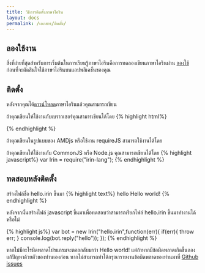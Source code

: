 ```yaml
---
title: วิธีการติดตั้งภาษาไอริน
layout: docs
permalink: /เอกสาร/ติดตั้ง/
---
```


## ลองใช้งาน

สิ่งที่ง่ายที่สุดสำหรับการเริ่มต้นในการเรียนรู้ภาษาไอรินคือการทดลองเขียนภาษาไอรินผ่าน [ลองใช้](/ลองใช้) ก่อนที่จะตัดสินใจใช้ภาษาไอรินบนแอปพลิเคชั่นของคุณ

## ติดตั้ง
หลังจากคุณได้[ดาวน์โหลด](/ดาวน์โหลด)ภาษาไอรินแล้วคุณสามารถเขียน

ถ้าคุณเขียนให้ใช้งานกับเบราวเซอร์คุณสามารเขียนได้โดย
{% highlight html%}
<script src="path-to-irin-lang/irin-lang.js"></script>
{% endhighlight %}

ถ้าคุณเขียนในรูปแบบของ AMDjs หรือใช้งาน requireJS สามารถใช้งานได้โดย

ถ้าคุณเขียนให้ใช้งานกับ CommonJS หรือ Node.js คุณสามารถเขียนได้โดย
{% highlight javascript%}
var Irin = require("irin-lang");
{% endhighlight %}



## ทดสอบหลังติดตั้ง

สร้างไฟล์ชื่อ hello.irin ขึ้นมา
{% highlight text%}
hello
  Hello world!
{% endhighlight %}

หลังจากนั้นสร้างไฟล์ javascript ขึ้นมาเพื่อทดสอบว่าสามารถเรียกไฟล์ hello.irin ขึ้นมาทำงานได้หรือไม่

{% highlight js%}
var bot = new Irin("hello.irin",function(err){
  if(err){
    throw err;
  }
  console.log(bot.reply("hello"));
});
{% endhighlight %}

หากไม่มีอะไรผิดพลาดโปรแกรมจะตอลกลับมาว่า Hello world! แต่ถ้าหากมีข้อผิดพลาดเกิดขึ้นลองแก้ปัญหาด้วยตัวของท่านเองก่อน หากไม่สามารถทำได้กรุณารายงานข้อผิดพลาดของท่านมาที่ [Github issues](https://github.com/pureexe/irin-lang/issues)
